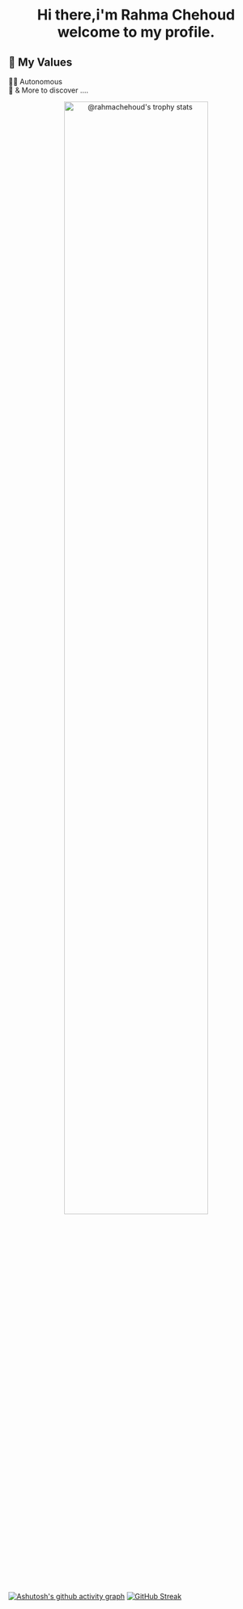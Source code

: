 <h1 align="center">

   <strong> Hi there,i'm Rahma Chehoud welcome to my profile.</strong> 
 

## 💎 My Values

🙋‍♂️ Autonomous <br/>
🕺 & More to discover ....

<p align="center">
<a href="https://github.com/rahmachehoud?tab=achievements"><img src="https://github-profile-trophy.vercel.app/?username=rahmachehoud&theme=onestar&no-frame=true&column=3&row=2"  width="75%" alt="@rahmachehoud's trophy stats"/></a>
</p>


  [![Ashutosh's github activity graph](https://github-readme-activity-graph.vercel.app/graph?username=rahmachehoud&theme=react)](https://github.com/ashutosh00710/github-readme-activity-graph)
[![GitHub Streak](https://github-readme-streak-stats.herokuapp.com?user=rahmachehoud&theme=react&date_format=M%30j%5B%2C%23Y%5D)](https://git.io/streak-stats)

